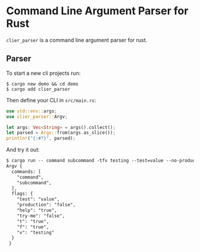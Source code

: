 # Command Line Argument Parser for Rust
`clier_parser` is a command line argument parser for rust.

## Parser
To start a new cli projects run:

```console
$ cargo new demo && cd demo
$ cargo add clier_parser
```
Then define your CLI in `src/main.rs`:

```rust
use std::env::args;
use clier_parser::Argv;

let args: Vec<String> = args().collect();
let parsed = Argv::from(args.as_slice());
println!("{:#?}", parsed);
```

And try it out:
```md
$ cargo run -- command subcommand -tfv testing --test=value --no-production --help
Argv {
  commands: [
    "command",
    "subcommand",
  ],
  flags: {
    "test": "value",
    "production": "false",
    "help": "true",
    "try-me": "false",
    "t": "true",
    "f": "true",
    "v": "testing"
  }
 }
 ```
